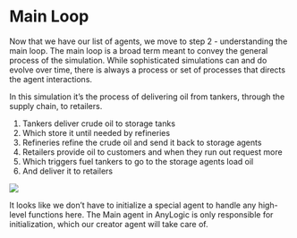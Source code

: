 # Main Loop

Now that we have our list of agents, we move to step 2 - understanding the main loop. The main loop is a broad term meant to convey the general process of the simulation. While sophisticated simulations can and do evolve over time, there is always a process or set of processes that directs the agent interactions.

In this simulation it’s the process of delivering oil from tankers, through the supply chain, to retailers.

1. Tankers deliver crude oil to storage tanks
2. Which store it until needed by refineries
3. Refineries refine the crude oil and send it back to storage agents
4. Retailers provide oil to customers and when they run out request more
5. Which triggers fuel tankers to go to the storage agents load oil
6. And deliver it to retailers

![](https://lh6.googleusercontent.com/smDMCG9NqVz4Hg3VFdiQr95oNibC9mvxEYmxugc2ckHSkZ1vOd8qrUyodV3___N3UzSXpuVI9UpnYr6uOSmrN_DoOAvAOPfjl7-xYyIRUzEwHSg6GaBdQizKsLRWdj6i2F3NcSgy)

It looks like we don’t have to initialize a special agent to handle any high-level functions here. The Main agent in AnyLogic is only responsible for initialization, which our creator agent will take care of.

